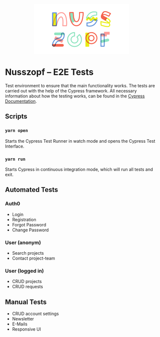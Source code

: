 <p align="center">
  <a href="https://nusszopf.org">
    <img src="../../docs/1200x630.png" alt="Nusszopf logo" height="165">
  </a>
</p>

# Nusszopf – E2E Tests

Test environment to ensure that the main functionality works.
The tests are carried out with the help of the Cypress framework. All necessary information about how the testing works, can be found in the [Cypress Documentation](https://docs.cypress.io/guides/overview/why-cypress.html#In-a-nutshell).

## Scripts

### `yarn open`

Starts the Cypress Test Runner in watch mode and opens the Cypress Test Interface.

### `yarn run`

Starts Cypress in continuous integration mode, which will run all tests and exit.

## Automated Tests

### Auth0

- Login
- Registration
- Forgot Password
- Change Password

### User (anonym)

- Search projects
- Contact project-team

### User (logged in)

- CRUD projects
- CRUD requests

## Manual Tests

- CRUD account settings
- Newsletter
- E-Mails
- Responsive UI

